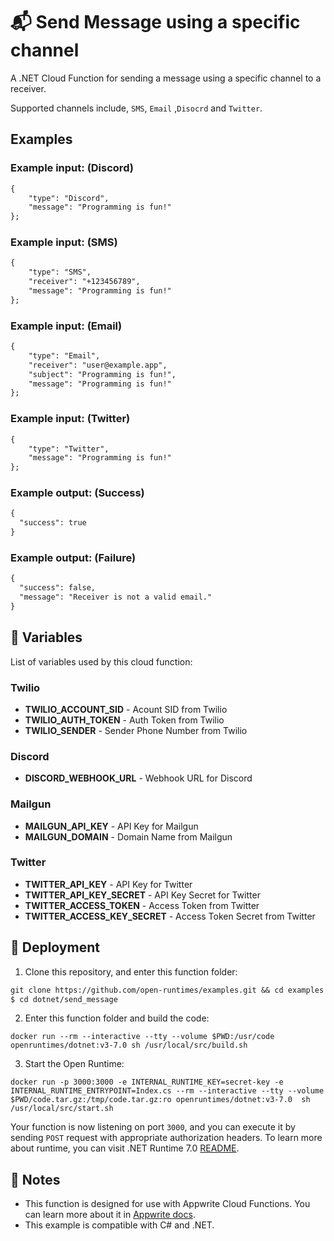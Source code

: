 # 📬 Send Message using a specific channel

A .NET Cloud Function for sending a message using a specific channel to a receiver.

Supported channels include, `SMS`, `Email` ,`Disocrd` and `Twitter`.

## Examples

### Example input: (Discord)

```markdown
{
    "type": "Discord",
    "message": "Programming is fun!"
};
```

### Example input: (SMS)

```markdown
{
    "type": "SMS",
    "receiver": "+123456789",
    "message": "Programming is fun!"
};
```

### Example input: (Email)

```markdown
{
    "type": "Email",
    "receiver": "user@example.app",
    "subject": "Programming is fun!",
    "message": "Programming is fun!"
};
```

### Example input: (Twitter)

```markdown
{
    "type": "Twitter",
    "message": "Programming is fun!"
};
```

### Example output: (Success)

```markdown
{
  "success": true
}
```

### Example output: (Failure)

```markdown
{
  "success": false,
  "message": "Receiver is not a valid email."
}
```

## 📝 Variables

List of variables used by this cloud function:

### Twilio

- **TWILIO_ACCOUNT_SID** - Acount SID from Twilio
- **TWILIO_AUTH_TOKEN** - Auth Token from Twilio
- **TWILIO_SENDER** - Sender Phone Number from Twilio

### Discord

- **DISCORD_WEBHOOK_URL** - Webhook URL for Discord

### Mailgun

- **MAILGUN_API_KEY** - API Key for Mailgun
- **MAILGUN_DOMAIN** - Domain Name from Mailgun

### Twitter

- **TWITTER_API_KEY** - API Key for Twitter
- **TWITTER_API_KEY_SECRET** - API Key Secret for Twitter
- **TWITTER_ACCESS_TOKEN** - Access Token from Twitter
- **TWITTER_ACCESS_KEY_SECRET** - Access Token Secret from Twitter

## 🚀 Deployment

<!-- To do:
1. Update the deployment section  -->

1. Clone this repository, and enter this function folder:

```markdown
git clone https://github.com/open-runtimes/examples.git && cd examples
$ cd dotnet/send_message
```

2. Enter this function folder and build the code:

```
docker run --rm --interactive --tty --volume $PWD:/usr/code openruntimes/dotnet:v3-7.0 sh /usr/local/src/build.sh
```

3. Start the Open Runtime:

```
docker run -p 3000:3000 -e INTERNAL_RUNTIME_KEY=secret-key -e INTERNAL_RUNTIME_ENTRYPOINT=Index.cs --rm --interactive --tty --volume $PWD/code.tar.gz:/tmp/code.tar.gz:ro openruntimes/dotnet:v3-7.0  sh /usr/local/src/start.sh
```

Your function is now listening on port `3000`, and you can execute it by sending `POST` request with appropriate authorization headers. To learn more about runtime, you can visit .NET Runtime 7.0 [README](https://github.com/open-runtimes/open-runtimes/blob/main/runtimes/dotnet-7.0/README.md).

## 📝 Notes

- This function is designed for use with Appwrite Cloud Functions. You can learn more about it in [Appwrite docs](https://appwrite.io/docs/functions).
- This example is compatible with C# and .NET.
